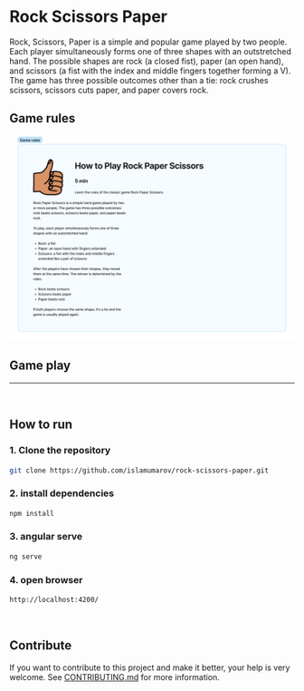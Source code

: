 # Rock Scissors Paper

Rock, Scissors, Paper is a simple and popular game played by two people. Each player simultaneously forms one of three shapes with an outstretched hand. The possible shapes are rock (a closed fist), paper (an open hand), and scissors (a fist with the index and middle fingers together forming a V). The game has three possible outcomes other than a tie: rock crushes scissors, scissors cuts paper, and paper covers rock.

## Game rules

<img src="meta/Rock,%20Scissors,%20Paper.png" />

## Game play

----

<br />

## How to run

### 1. Clone the repository

```bash
git clone https://github.com/islamumarov/rock-scissors-paper.git

```

### 2. install dependencies

```bash
npm install
```

### 3. angular serve

```bash
ng serve
```

### 4. open browser

```bash
http://localhost:4200/
```

<br />

## Contribute

If you want to contribute to this project and make it better, your help is very welcome. See [CONTRIBUTING.md](CONTRIBUTING.md) for more information.
